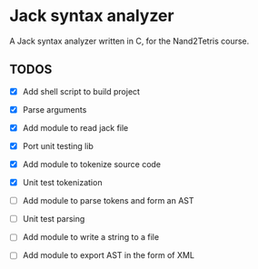 # Jack syntax analyzer

A Jack syntax analyzer written in C, for the Nand2Tetris course.

## TODOS

- [x] Add shell script to build project
- [x] Parse arguments
- [x] Add module to read jack file
- [x] Port unit testing lib
- [x] Add module to tokenize source code
- [x] Unit test tokenization
- [ ] Add module to parse tokens and form an AST
- [ ] Unit test parsing
- [ ] Add module to write a string to a file
- [ ] Add module to export AST in the form of XML

